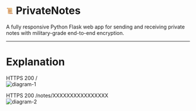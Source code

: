 # <img src="https://raw.githubusercontent.com/BoraOfficial/PrivateNotes/main/static/icon.png" width="20" height="20" alt="icon"> PrivateNotes

A fully responsive Python Flask web app for sending and receiving private notes with military-grade end-to-end encryption.

---
# Explanation
HTTPS 200 /
<br>
<img width="700" alt="diagram-1" src="https://github.com/user-attachments/assets/de93059a-320d-414f-b528-86ab539dc720">

HTTPS 200 /notes/XXXXXXXXXXXXXXXX
<br>
<img width="700" alt="diagram-2" src="https://github.com/user-attachments/assets/fd05668a-a0ab-4e8e-b2fe-6eabd7eda0c1">
